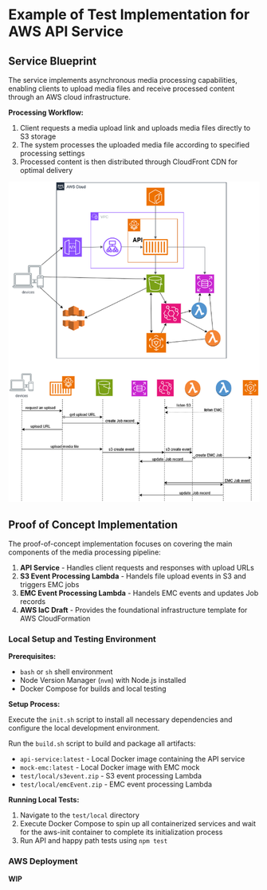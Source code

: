 # Example of Test Implementation for AWS API Service

## Service Blueprint

The service implements asynchronous media processing capabilities,
enabling clients to upload media files and receive processed content
through an AWS cloud infrastructure.

**Processing Workflow:**
1. Client requests a media upload link and uploads media files directly to S3 storage
2. The system processes the uploaded media file according to specified processing settings
3. Processed content is then distributed through CloudFront CDN for optimal delivery

![AWS Infra](./docs/AWS.png "AWS Infrastructure Diagram")

## Proof of Concept Implementation

The proof-of-concept implementation focuses on covering the main components
of the media processing pipeline:

1. **API Service** - Handles client requests and responses with upload URLs
2. **S3 Event Processing Lambda** - Handels file upload events in S3 and triggers EMC jobs
3. **EMC Event Processing Lambda** - Handels EMC events and updates Job records
4. **AWS IaC Draft** - Provides the foundational infrastructure template for AWS CloudFormation

### Local Setup and Testing Environment

**Prerequisites:**
- `bash` or `sh` shell environment
- Node Version Manager (`nvm`) with Node.js installed
- Docker Compose for builds and local testing

**Setup Process:**

Execute the `init.sh` script to install all necessary dependencies
and configure the local development environment.

Run the `build.sh` script to build and package all artifacts:
- `api-service:latest` - Local Docker image containing the API service
- `mock-emc:latest` - Local Docker image with EMC mock
- `test/local/s3event.zip` - S3 event processing Lambda
- `test/local/emcEvent.zip` - EMC event processing Lambda

**Running Local Tests:**

1. Navigate to the `test/local` directory
2. Execute Docker Compose to spin up all containerized services and wait for the aws-init container to complete its initialization process
3. Run API and happy path tests using `npm test`

### AWS Deployment

**WIP**
